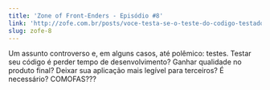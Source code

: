 ```yaml
---
title: 'Zone of Front-Enders - Episódio #8'
link: 'http://zofe.com.br/posts/voce-testa-se-o-teste-do-codigo-testado-testavel/'
slug: zofe-8
---
```


Um assunto controverso e, em alguns casos, até polêmico: testes. Testar seu
código é perder tempo de desenvolvimento? Ganhar qualidade no produto final?
Deixar sua aplicação mais legível para terceiros? É necessário? COMOFAS???